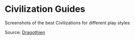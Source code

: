 # Civilization Guides

Screenshots of the best Civilizations for different play styles

Source: [Dragothien](https://www.youtube.com/watch?v=kgWy9tKIGl4)